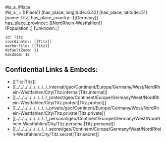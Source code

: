 ﻿---
location: [51,6.42] 
mapzoom: [7,12] 
mapmarker: city 
type: City
tags:
- geo/City


SpocWebEntityId: 34886
isDeleted: false
confidential: public

---
#is_a_/Place  
#is_a_ :: [[Place]] 
[has_place_longitude::6.42] 
[has_place_latitude::51] 
[name::Titz] 
has_place_country:: [[Germany]]  
has_place_province:: [[NordRhein-Westfahlen]]  
[Population::] 
[Unknown::] 


```leaflet
id: Titz
coordinates: [[Titz]] 
markerFile: [[Titz]] 
defaultZoom: 11 
maxZoom: 18
```


## Confidential Links & Embeds: 
- [[Titz|Titz]]  
- [[../../../../../../../../_internal/geo/Continent/Europe/Germany/West/NordRhein-Westfahlen/City/Titz.internal|Titz.internal]] 
- [[../../../../../../../../_protect/geo/Continent/Europe/Germany/West/NordRhein-Westfahlen/City/Titz.protect|Titz.protect]] 
- [[../../../../../../../../_private/geo/Continent/Europe/Germany/West/NordRhein-Westfahlen/City/Titz.private|Titz.private]] 
- [[../../../../../../../../_personal/geo/Continent/Europe/Germany/West/NordRhein-Westfahlen/City/Titz.personal|Titz.personal]] 
- [[../../../../../../../../_secret/geo/Continent/Europe/Germany/West/NordRhein-Westfahlen/City/Titz.secret|Titz.secret]] 
